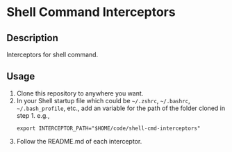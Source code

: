 # Shell Command Interceptors

## Description
Interceptors for shell command.  

## Usage
1. Clone this repository to anywhere you want.
2. In your Shell startup file which could be `~/.zshrc`, `~/.bashrc`, `~/.bash_profile`, etc., add an variable for the path of the folder cloned in step 1. e.g.,  
   ```
   export INTERCEPTOR_PATH="$HOME/code/shell-cmd-interceptors"
   ```
3. Follow the README.md of each interceptor.
